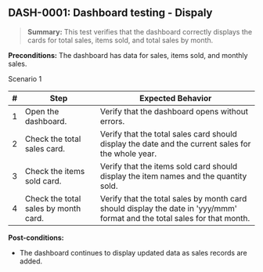 ## **DASH-0001:** Dashboard testing - Dispaly

> **Summary:** This test verifies that the dashboard correctly displays the cards for total sales, items sold, and total sales by month.  <br>

**Preconditions:** The dashboard has data for sales, items sold, and monthly sales.

Scenario 1

 | \# | Step | Expected Behavior |
 |----|------|-------------------|
 |  1 | Open the dashboard.     | Verify that the dashboard opens without errors.   |
 |  2 | Check the total sales card.     | Verify that the total sales card should display the date and the current sales for the whole year.   |
 |  3 | Check the items sold card.     | Verify that the items sold card should display the item names and the quantity sold.   |
 |  4 | Check the total sales by month card.     | Verify that the total sales by month card should display the date in 'yyy/mmm' format and the total sales for that month.   |

**Post-conditions:**

 - The dashboard continues to display updated data as sales records are added.


